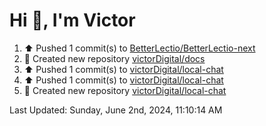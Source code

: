 <h1>Hi 👋, I'm Victor </h1>

<!--RECENT_ACTIVITY:start-->
1. ⬆️ Pushed 1 commit(s) to [BetterLectio/BetterLectio-next](https://github.com/BetterLectio/BetterLectio-next)<br>
2. 📔 Created new repository [victorDigital/docs](https://github.com/victorDigital/docs)<br>
3. ⬆️ Pushed 1 commit(s) to [victorDigital/local-chat](https://github.com/victorDigital/local-chat)<br>
4. ⬆️ Pushed 1 commit(s) to [victorDigital/local-chat](https://github.com/victorDigital/local-chat)<br>
5. 📔 Created new repository [victorDigital/local-chat](https://github.com/victorDigital/local-chat)<br>
<!--RECENT_ACTIVITY:end-->

<!--RECENT_ACTIVITY:last_update-->
Last Updated: Sunday, June 2nd, 2024, 11:10:14 AM
<!--RECENT_ACTIVITY:last_update_end-->

